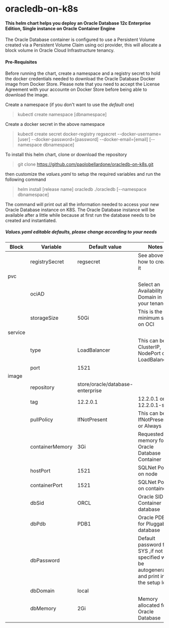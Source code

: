 oracledb-on-k8s
=================

#### This helm chart helps you deploy an Oracle Database 12c Enterprise Edition, Single instance on Oracle Container Engine

The Oracle Database container is configured to use a Persistent Volume created via a Persistent Volume Claim using oci provider, this will allocate a block volume in Oracle Cloud Infrastructure tenancy.

#### Pre-Requisites

Before running the chart, create a namespace and a registry secret to hold the docker credentials needed to download the Oracle Database Docker image from Docker Store.
Please note that you need to accept the License Agreement with your accounte on Docker Store before being able to download the image.

Create a namespace (if you don't want to use the *default* one)
> kubectl create namespace [dbnamespace]

Create a docker secret in the above namespace
> kubectl create secret docker-registry regsecret --docker-username=[user] --docker-password=[password] --docker-email=[email] [--namespace dbnamespace]

To install this helm chart, clone or download the repository
> git clone <https://github.com/paolobellardone/oracledb-on-k8s.git>

then customize the *values.yaml* to setup the required variables and run the following command
> helm install [release name] oracledb ./oracledb [--namespace dbnamespace]

The command will print out all the information needed to access your new Oracle Database instance on K8S.
The Oracle Database instance will be available after a little while because at first run the database needs to be created and instantiated.

##### Values.yaml editable defaults, please change according to your needs

| Block   | Variable         | Default value                    | Notes |
|---------|------------------|----------------------------------|-------|
|         | registrySecret   | regsecret                        | See above on how to create it |
| pvc     |                  |                                  ||
|         | ociAD            |                                  | Select an Availability Domain in your tenancy |
|         | storageSize      | 50Gi                             | This is the minimum size on OCI |
| service |                  |                                  ||
|         | type             | LoadBalancer                     | This can be ClusterIP, NodePort or LoadBalancer |
|         | port             | 1521                             ||
|image    |                  |                                  ||
|         | repository       | store/oracle/database-enterprise ||
|         | tag              | 12.2.0.1                         | 12.2.0.1 or 12.2.0.1-slim |
|         | pullPolicy       | IfNotPresent                     | This can be IfNotPresent or Always |
|         | containerMemory  | 3Gi                              | Requested memory for Oracle Database Container |
|         | hostPort         | 1521                             | SQLNet Port on node |
|         | containerPort    | 1521                             | SQLNet Port on container |
|         | dbSid            | ORCL                             | Oracle SID for Container database |
|         | dbPdb            | PDB1                             | Oracle PDB for Pluggable database |
|         | dbPassword       |                                  | Default password for SYS ,if not specified will be autogenerated and print in the setup log |
|         | dbDomain         | local                            ||
|         | dbMemory         | 2Gi                              | Memory allocated for Oracle Database |

